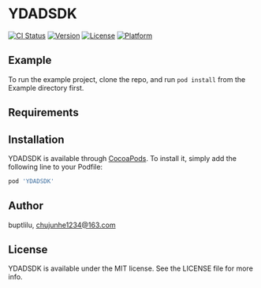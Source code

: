 # YDADSDK

[![CI Status](https://img.shields.io/travis/buptlilu/YDADSDK.svg?style=flat)](https://travis-ci.org/buptlilu/YDADSDK)
[![Version](https://img.shields.io/cocoapods/v/YDADSDK.svg?style=flat)](https://cocoapods.org/pods/YDADSDK)
[![License](https://img.shields.io/cocoapods/l/YDADSDK.svg?style=flat)](https://cocoapods.org/pods/YDADSDK)
[![Platform](https://img.shields.io/cocoapods/p/YDADSDK.svg?style=flat)](https://cocoapods.org/pods/YDADSDK)

## Example

To run the example project, clone the repo, and run `pod install` from the Example directory first.

## Requirements

## Installation

YDADSDK is available through [CocoaPods](https://cocoapods.org). To install
it, simply add the following line to your Podfile:

```ruby
pod 'YDADSDK'
```

## Author

buptlilu, chujunhe1234@163.com

## License

YDADSDK is available under the MIT license. See the LICENSE file for more info.
